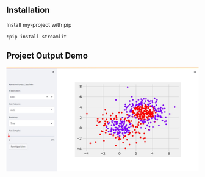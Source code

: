 ## Installation

Install my-project with pip

```bash
!pip install streamlit
```


## Project Output Demo

![Test Image 1](https://github.com/alaminbhuyan/Streamlit-used-RandomForestClassifier/blob/master/img/Screenshot_1.jpg?raw=true)
